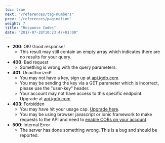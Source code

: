 ```yaml
---
toc: true
next: "/references/tag-numbers"
prev: "/references/pagination"
weight: 7
title: "Response Codes"
date: "2017-07-28T10:23:47+01:00"
---
```


- **200**: OK! Good response!
    - This result may still contain an empty array which indicates there are no results for your query.
- **400**: Bad request
    - Something is wrong with the query parameters.
- **401**: Unauthorized!
    - You may not have a key, sign up at [api.igdb.com](https://api.igdb.com/pricing).
    - You may be sending the key via a GET parameter which is incorrect, please use the "user-key" header.
    - Your account may not have access to this specific endpoint. Upgrade at [api.igdb.com](https://api.igdb.com/pricing).
- **403**: Forbidden
    - You may have hit your usage cap. [Upgrade here](https://api.igdb.com/pricing).
    - You may be using browser javascript or ionic framework to make requests to the API and need to [enable CORs on your account](../cors).
- **500**: Internal Error
    - The server has done something wrong. This is a bug and should be reported.
